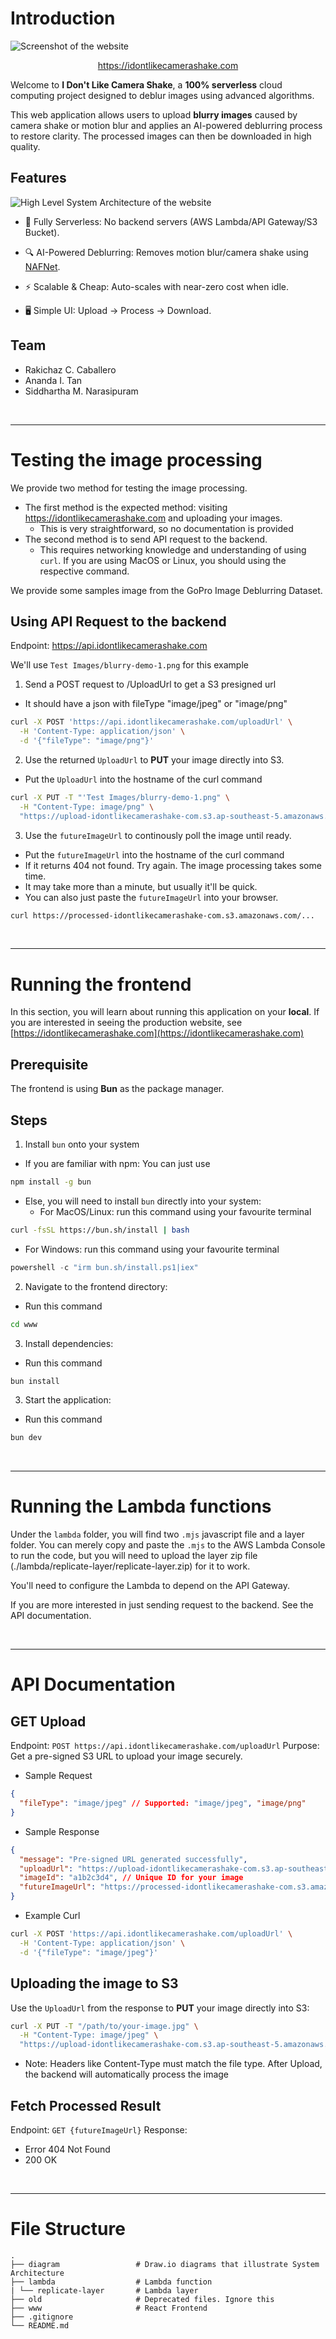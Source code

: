 # Introduction

![Screenshot of the website](/docs/screenshot.png)

<p align="center">
 <a href="https://idontlikecamerashake.com">
  https://idontlikecamerashake.com
 </a>
</p>

Welcome to **I Don't Like Camera Shake**, a **100% serverless** cloud computing project designed to deblur images using advanced algorithms.

This web application allows users to upload **blurry images** caused by camera shake or motion blur and applies an AI-powered deblurring process to restore clarity. The processed images can then be downloaded in high quality.

## Features

![High Level System Architecture of the website](/docs/aws.png)

- 🚀 Fully Serverless: No backend servers (AWS Lambda/API Gateway/S3 Bucket).

- 🔍 AI-Powered Deblurring: Removes motion blur/camera shake using [NAFNet](https://github.com/megvii-research/NAFNet).

- ⚡ Scalable & Cheap: Auto-scales with near-zero cost when idle.

- 🖥️ Simple UI: Upload → Process → Download.

## Team
- Rakichaz C. Caballero
- Ananda I. Tan
- Siddhartha M. Narasipuram

<br/>

---

# Testing the image processing

We provide two method for testing the image processing. 

- The first method is the expected method: visiting https://idontlikecamerashake.com and uploading your images.
  - This is very straightforward, so no documentation is provided
- The second method is to send API request to the backend.
  - This requires networking knowledge and understanding of using `curl`. If you are using MacOS or Linux, you should using the respective command.

We provide some samples image from the GoPro Image Deblurring Dataset.

## Using API Request to the backend

Endpoint: https://api.idontlikecamerashake.com

We'll use `Test Images/blurry-demo-1.png` for this example

1. Send a POST request to /UploadUrl to get a S3 presigned url
- It should have a json with fileType "image/jpeg" or "image/png"
```bash
curl -X POST 'https://api.idontlikecamerashake.com/uploadUrl' \
  -H 'Content-Type: application/json' \
  -d '{"fileType": "image/png"}'
```

2. Use the returned `UploadUrl` to **PUT** your image directly into S3.
- Put the `UploadUrl` into the hostname of the curl command
```bash
curl -X PUT -T "'Test Images/blurry-demo-1.png" \
  -H "Content-Type: image/png" \
  "https://upload-idontlikecamerashake-com.s3.ap-southeast-5.amazonaws.com/..."
```

3. Use the `futureImageUrl` to continously poll the image until ready.
- Put the `futureImageUrl` into the hostname of the curl command
- If it returns 404 not found. Try again. The image processing takes some time.
- It may take more than a minute, but usually it'll be quick.
- You can also just paste the `futureImageUrl` into your browser.
```bash
curl https://processed-idontlikecamerashake-com.s3.amazonaws.com/...
```

<br/>

---

# Running the frontend

In this section, you will learn about running this application on your **local**.
If you are interested in seeing the production website, see [https://idontlikecamerashake.com](https://idontlikecamerashake.com)

## Prerequisite

The frontend is using **Bun** as the package manager.

## Steps

1. Install ```bun``` onto your system
- If you are familiar with npm: You can just use
```bash
npm install -g bun
```
- Else, you will need to install ```bun``` directly into your system:
  - For MacOS/Linux: run this command using your favourite terminal
```bash
curl -fsSL https://bun.sh/install | bash
```
  - For Windows: run this command using your favourite terminal
```powershell
powershell -c "irm bun.sh/install.ps1|iex"
```

2. Navigate to the frontend directory:
- Run this command
```bash
cd www
```

3. Install dependencies:
- Run this command
```bash
bun install
```

3. Start the application:
- Run this command
```bash
bun dev
```

<br/>

---

# Running the Lambda functions

Under the `lambda` folder, you will find two `.mjs` javascript file and a layer folder.
You can merely copy and paste the `.mjs` to the AWS Lambda Console to run the code, but you will need to upload the layer zip file (./lambda/replicate-layer/replicate-layer.zip) for it to work.

You'll need to configure the Lambda to depend on the API Gateway.

If you are more interested in just sending request to the backend. See the API documentation.

<br/>

---

# API Documentation

## GET Upload
Endpoint: `POST https://api.idontlikecamerashake.com/uploadUrl`
Purpose: Get a pre-signed S3 URL to upload your image securely.

- Sample Request
```json
{
  "fileType": "image/jpeg" // Supported: "image/jpeg", "image/png"
}
```

- Sample Response
```json
{
  "message": "Pre-signed URL generated successfully",
  "uploadUrl": "https://upload-idontlikecamerashake-com.s3.ap-southeast-5.amazonaws.com/...", // Pre-signed S3 PUT URL
  "imageId": "a1b2c3d4", // Unique ID for your image
  "futureImageUrl": "https://processed-idontlikecamerashake-com.s3.amazonaws.com/..." // Where to fetch processed result later
}
```

- Example Curl
```bash
curl -X POST 'https://api.idontlikecamerashake.com/uploadUrl' \
  -H 'Content-Type: application/json' \
  -d '{"fileType": "image/jpeg"}'
```

## Uploading the image to S3
Use the `UploadUrl` from the response to **PUT** your image directly into S3:
```bash
curl -X PUT -T "/path/to/your-image.jpg" \
  -H "Content-Type: image/jpeg" \
  "https://upload-idontlikecamerashake-com.s3.ap-southeast-5.amazonaws.com/..."
```
  - Note: Headers like Content-Type must match the file type.
After Upload, the backend will automatically process the image

## Fetch Processed Result
Endpoint: `GET {futureImageUrl}`
Response:
- Error 404 Not Found
- 200 OK

<br/>

---

# File Structure

```
.
├── diagram                 # Draw.io diagrams that illustrate System Architecture
├── lambda                  # Lambda function
| └── replicate-layer       # Lambda layer
├── old                     # Deprecated files. Ignore this
├── www                     # React Frontend
├── .gitignore
└── README.md
```
